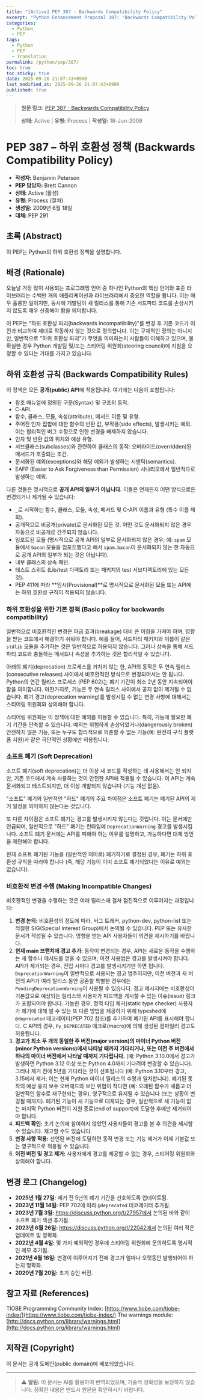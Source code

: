 ```yaml
---
title: "[Active] PEP 387 - Backwards Compatibility Policy"
excerpt: "Python Enhancement Proposal 387: 'Backwards Compatibility Policy'에 대한 한국어 번역입니다."
categories:
  - Python
  - PEP
tags:
  - Python
  - PEP
  - Translation
permalink: /python/pep/387/
toc: true
toc_sticky: true
date: 2025-09-26 21:07:43+0900
last_modified_at: 2025-09-26 21:07:43+0900
published: true
---
```

> **원문 링크:** [PEP 387 - Backwards Compatibility Policy](https://peps.python.org/pep-0387/)
>
> **상태:** Active | **유형:** Process | **작성일:** 18-Jun-2009


# PEP 387 – 하위 호환성 정책 (Backwards Compatibility Policy)

*   **작성자:** Benjamin Peterson
*   **PEP 담당자:** Brett Cannon
*   **상태:** Active (활성)
*   **유형:** Process (절차)
*   **생성일:** 2009년 6월 18일
*   **대체:** PEP 291

## 초록 (Abstract)

이 PEP는 Python의 하위 호환성 정책을 설명합니다.

## 배경 (Rationale)

오늘날 가장 많이 사용되는 프로그래밍 언어 중 하나인 Python의 핵심 언어와 표준 라이브러리는 수백만 개의 애플리케이션과 라이브러리에서 중요한 역할을 합니다. 이는 매우 훌륭한 일이지만, 동시에 개발팀이 새 릴리스를 통해 기존 서드파티 코드를 손상시키지 않도록 매우 신중해야 함을 의미합니다.

이 PEP는 "하위 호환성 파괴(backwards incompatibility)"를 변경 후 기존 코드가 이전과 비교하여 제대로 작동하지 않는 것으로 정의합니다. 이는 구체적인 정의는 아니지만, 일반적으로 "하위 호환성 파괴"가 무엇을 의미하는지 사람들이 이해하고 있으며, 불확실한 경우 Python 개발팀 및/또는 스티어링 위원회(steering council)에 지침을 요청할 수 있다는 기대를 가지고 있습니다.

## 하위 호환성 규칙 (Backwards Compatibility Rules)

이 정책은 모든 **공개(public) API**에 적용됩니다. 여기에는 다음이 포함됩니다:

*   참조 매뉴얼에 정의된 구문(Syntax) 및 구조의 동작.
*   C-API.
*   함수, 클래스, 모듈, 속성(attribute), 메서드 이름 및 유형.
*   주어진 인자 집합에 대한 함수의 반환 값, 부작용(side effects), 발생시키는 예외. 이는 합리적인 버그 수정으로 인한 변경을 배제하지 않습니다.
*   인자 및 반환 값의 위치와 예상 유형.
*   서브클래스(subclasses)와 관련하여 클래스의 동작: 오버라이드(overridden)된 메서드가 호출되는 조건.
*   문서화된 예외(exceptions)와 해당 예외가 발생하는 시맨틱(semantics).
*   EAFP (Easier to Ask Forgiveness than Permission) 시나리오에서 일반적으로 발생하는 예외.

다른 것들은 명시적으로 **공개 API의 일부가 아닙니다.** 이들은 언제든지 어떤 방식으로든 변경되거나 제거될 수 있습니다:

*   `_`로 시작하는 함수, 클래스, 모듈, 속성, 메서드 및 C-API 이름과 유형 (특수 이름 제외).
*   공개적으로 비공개(private)로 문서화된 모든 것. 어떤 것도 문서화되지 않은 경우 자동으로 비공개로 간주되지 않습니다.
*   임포트된 모듈 (명시적으로 공개 API의 일부로 문서화되지 않은 경우; 예: `spam` 모듈에서 `bacon` 모듈을 임포트했다고 해서 `spam.bacon`이 문서화되지 않는 한 자동으로 공개 API의 일부가 되는 것은 아닙니다).
*   내부 클래스의 상속 패턴.
*   테스트 스위트 (Lib/test 디렉토리 또는 패키지의 test 서브디렉토리에 있는 모든 것).
*   PEP 411에 따라 **임시(Provisional)**로 명시적으로 문서화된 모듈 또는 API에는 하위 호환성 규칙이 적용되지 않습니다.

### 하위 호환성을 위한 기본 정책 (Basic policy for backwards compatibility)

일반적으로 비호환적인 변경은 파급 효과(breakage) 대비 큰 이점을 가져야 하며, 영향을 받는 코드에서 해결하기 쉬워야 합니다. 예를 들어, 서드파티 패키지와 이름이 같은 `stdlib` 모듈을 추가하는 것은 일반적으로 허용되지 않습니다. 그러나 상속을 통해 서드파티 코드와 충돌하는 메서드나 속성을 추가하는 것은 합리적일 수 있습니다.

아래의 폐기(deprecation) 프로세스를 거치지 않는 한, API의 동작은 두 연속 릴리스(consecutive releases) 사이에서 비호환적인 방식으로 변경되어서는 안 됩니다. Python의 연간 릴리스 프로세스 (PEP 602)는 폐기 기간이 최소 2년 동안 지속되어야 함을 의미합니다. 마찬가지로, 기능은 두 연속 릴리스 사이에서 공지 없이 제거될 수 없습니다. 폐기 경고(deprecation warning)를 발생시킬 수 없는 변경 사항에 대해서는 스티어링 위원회와 상의해야 합니다.

스티어링 위원회는 이 정책에 대한 예외를 허용할 수 있습니다. 특히, 기능에 필요한 폐기 기간을 단축할 수 있습니다. 예외는 위험하게 손상되었거나(dangerously broken) 안전하지 않은 기능, 또는 누구도 합리적으로 의존할 수 없는 기능(예: 완전히 구식 플랫폼 지원)과 같은 극단적인 상황에만 허용됩니다.

### 소프트 폐기 (Soft Deprecation)

소프트 폐기(soft deprecation)는 더 이상 새 코드를 작성하는 데 사용해서는 안 되지만, 기존 코드에서 계속 사용하는 것이 안전한 API에 적용될 수 있습니다. 이 API는 계속 문서화되고 테스트되지만, 더 이상 개발되지 않습니다 (기능 개선 없음).

"소프트" 폐기와 일반적인 "하드" 폐기의 주요 차이점은 소프트 폐기는 폐기된 API의 제거 일정을 의미하지 않는다는 것입니다.

또 다른 차이점은 소프트 폐기는 경고를 발생시키지 않는다는 것입니다. 이는 문서에만 언급되며, 일반적으로 "하드" 폐기는 런타임에 `DeprecationWarning` 경고를 발생시킵니다. 소프트 폐기 문서에는 API를 피해야 하는 이유를 설명하고, 가능하다면 대체 방안을 제안해야 합니다.

현재 소프트 폐기된 기능을 (일반적인 의미로) 폐기하기로 결정된 경우, 폐기는 하위 호환성 규칙을 따라야 합니다 (즉, 해당 기능이 이미 소프트 폐기되었다는 이유로 예외는 없습니다).

### 비호환적 변경 수행 (Making Incompatible Changes)

비호환적인 변경을 수행하는 것은 여러 릴리스에 걸쳐 점진적으로 이루어지는 과정입니다:

1.  **변경 논의:** 비호환성의 정도에 따라, 버그 트래커, python-dev, python-list 또는 적절한 SIG(Special Interest Group)에서 논의될 수 있습니다. PEP 또는 유사한 문서가 작성될 수 있습니다. 영향을 받는 API 사용자들이 의견을 제시하기를 바랍니다.
2.  **현재 main 브랜치에 경고 추가:** 동작이 변경되는 경우, API는 새로운 동작을 수행하는 새 함수나 메서드를 얻을 수 있으며; 이전 사용법은 경고를 발생시켜야 합니다. API가 제거되는 경우, 진입 시마다 경고를 발생시키기만 하면 됩니다. `DeprecationWarning`이 일반적으로 사용되는 경고 범주이지만, 이전 버전과 새 버전의 API가 여러 릴리스 동안 공존할 특별한 경우에는 `PendingDeprecationWarning`이 사용될 수 있습니다. 경고 메시지에는 비호환성이 기본값으로 예상되는 릴리스와 사용자가 피드백을 게시할 수 있는 이슈(issue) 링크가 포함되어야 합니다. 가능한 경우, 정적 타입 체커(static type checker) 사용자가 폐기에 대해 알 수 있는 또 다른 방법을 제공하기 위해 typeshed에 `@deprecated` 데코레이터(PEP 702 참조)를 추가하여 폐기된 API를 표시해야 합니다. C API의 경우, `Py_DEPRECATED` 매크로(macro)에 의해 생성된 컴파일러 경고도 허용됩니다.
3.  **경고가 최소 두 개의 동일한 주 버전(major version)의 마이너 Python 버전(minor Python versions)에서 나타날 때까지 기다리거나, 또는 이전 주 버전에서 하나의 마이너 버전에서 나타날 때까지 기다립니다.** (예: Python 3.10.0에서 경고가 발생하면 Python 3.12 이상 또는 Python 4.0까지 기다려야 변경할 수 있습니다). 그러나 제거 전에 5년을 기다리는 것이 선호됩니다 (예: Python 3.10부터 경고, 3.15에서 제거; 이는 현재 Python 마이너 릴리스의 수명과 일치합니다). 폐기된 동작의 예상 유지 보수 오버헤드와 보안 위험이 작다면 (예: 오래된 함수가 새롭고 더 일반적인 함수로 재구현되는 경우), 영구적으로 유지될 수 있습니다 (또는 상황이 변경될 때까지). 폐기된 기능이 새 기능으로 대체되는 경우, 일반적으로 새 기능이 없는 마지막 Python 버전이 지원 종료(end of support)에 도달한 후에만 제거되어야 합니다.
4.  **피드백 확인:** 초기 논의에 참여하지 않았던 사용자들이 경고를 본 후 의견을 제시할 수 있습니다. 재고할 수도 있습니다.
5.  **변경 사항 적용:** 선언된 버전에 도달하면 동작 변경 또는 기능 제거가 이제 기본값 또는 영구적으로 적용될 수 있습니다.
6.  **이전 버전 및 경고 제거:** 사용자에게 경고를 제공할 수 없는 경우, 스티어링 위원회와 상의해야 합니다.

## 변경 로그 (Changelog)

*   **2025년 1월 27일:** 제거 전 5년의 폐기 기간을 선호하도록 업데이트됨.
*   **2023년 11월 14일:** PEP 702에 따라 `@deprecated` 데코레이터 추가됨.
*   **2023년 7월 3일:** https://discuss.python.org/t/27957에서 논의된 바와 같이 소프트 폐기 섹션 추가됨.
*   **2023년 6월 26일:** https://discuss.python.org/t/22042에서 논의된 여러 작은 업데이트 및 명확화.
*   **2022년 4월 4일:** 몇 가지 예외적인 경우에 스티어링 위원회에 문의하도록 명시적인 메모 추가됨.
*   **2021년 4월 16일:** 변경이 이루어지기 전에 경고가 얼마나 오랫동안 발행되어야 하는지 명확화.
*   **2020년 7월 20일:** 초기 승인 버전.

## 참고 자료 (References)

 TIOBE Programming Community Index: [https://www.tiobe.com/tiobe-index/](https://www.tiobe.com/tiobe-index/)
 The warnings module: [http://docs.python.org/library/warnings.html](http://docs.python.org/library/warnings.html)

## 저작권 (Copyright)

이 문서는 공개 도메인(public domain)에 배포되었습니다.

---

> ⚠️ **알림:** 이 문서는 AI를 활용하여 번역되었으며, 기술적 정확성을 보장하지 않습니다. 정확한 내용은 반드시 원문을 확인하시기 바랍니다.